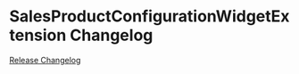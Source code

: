 # SalesProductConfigurationWidgetExtension Changelog

[Release Changelog](https://github.com/spryker-shop/sales-product-configuration-widget-extension/releases)
